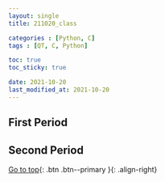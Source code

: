 ```yaml
---
layout: single
title: 211020_class

categories : [Python, C]
tags : [QT, C, Python]

toc: true
toc_sticky: true

date: 2021-10-20
last_modified_at: 2021-10-20
---
```


## First Period


## Second Period




[Go to top](#){: .btn .btn--primary }{: .align-right}